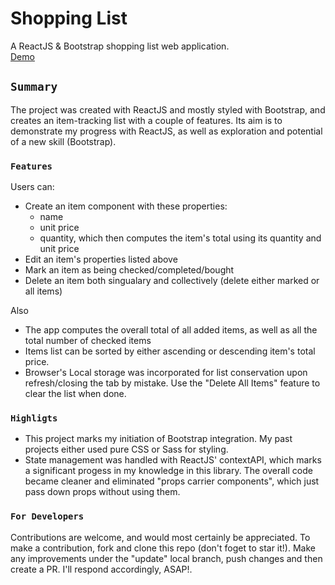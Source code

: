# Shopping List

A ReactJS & Bootstrap shopping list web application.\
[Demo](https://sellofotoyi-list.netlify.app/)

## `Summary`

The project was created with ReactJS and mostly styled with Bootstrap, and creates an item-tracking list with a couple of features. Its aim is to demonstrate my progress with ReactJS, as well as exploration and potential of a new skill (Bootstrap). 

### `Features`

Users can: 
* Create an item component with these properties:
  * name
  * unit price
  * quantity, which then computes the item's total using its quantity and unit price
* Edit an item's properties listed above
* Mark an item as being checked/completed/bought
* Delete an item both singualary and collectively (delete either marked or all items)

Also
* The app computes the overall total of all added items, as well as all the total number of checked items
* Items list can be sorted by either ascending or descending item's total price. 
* Browser's Local storage was incorporated for list conservation upon refresh/closing the tab by mistake. Use the "Delete All Items" feature to clear the list when done.

### `Highligts`

* This project marks my initiation of Bootstrap integration. My past projects either used pure CSS or Sass for styling.  
* State management was handled with ReactJS' contextAPI, which marks a significant progess in my knowledge in this library. The overall code became cleaner and eliminated "props carrier components", which just pass down props without using them.   

### `For Developers`

Contributions are welcome, and would most certainly be appreciated. To make a contribution, fork and clone this repo (don't foget to star it!). Make any improvements under the "update" local branch, push changes and then create a PR. I'll respond accordingly, ASAP!. 



